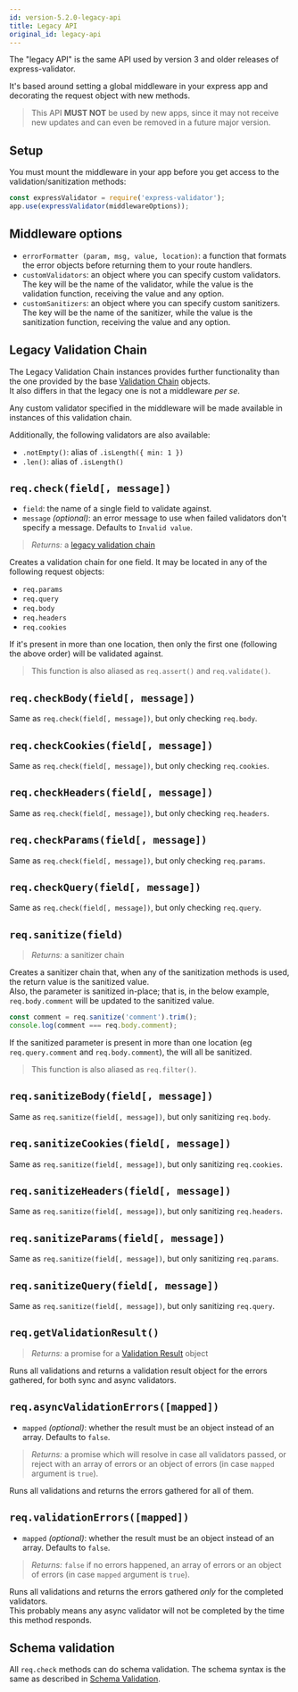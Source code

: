 ```yaml
---
id: version-5.2.0-legacy-api
title: Legacy API
original_id: legacy-api
---
```


The "legacy API" is the same API used by version 3 and older releases of express-validator.

It's based around setting a global middleware in your express app and decorating the request object with new methods.

> This API **MUST NOT** be used by new apps, since it may not receive new updates and can even be removed in a future major version.

## Setup
You must mount the middleware in your app before you get access to the validation/sanitization methods:

```js
const expressValidator = require('express-validator');
app.use(expressValidator(middlewareOptions));
```

## Middleware options
- `errorFormatter (param, msg, value, location)`: a function that formats the error objects before returning them to your route handlers.
- `customValidators`: an object where you can specify custom validators.  
The key will be the name of the validator, while the value is the validation function, receiving the value and any option.
- `customSanitizers`: an object where you can specify custom sanitizers.  
The key will be the name of the sanitizer, while the value is the sanitization function, receiving the value and any option.

## Legacy Validation Chain
The Legacy Validation Chain instances provides further functionality than the one provided by the base [Validation Chain](api-validation-chain.md) objects.  
It also differs in that the legacy one is not a middleware *per se*.

Any custom validator specified in the middleware will be made available 
in instances of this validation chain.

Additionally, the following validators are also available:

- `.notEmpty()`: alias of `.isLength({ min: 1 })`
- `.len()`: alias of `.isLength()`

## `req.check(field[, message])`
- `field`: the name of a single field to validate against.
- `message` *(optional)*: an error message to use when failed validators don't specify a message. Defaults to `Invalid value`.
> *Returns:* a [legacy validation chain](#legacy-validation-chain)

Creates a validation chain for one field. It may be located in any of the following request objects:
- `req.params`
- `req.query`
- `req.body`
- `req.headers`
- `req.cookies`

If it's present in more than one location, then only the first one (following the above order) will be validated against.

> This function is also aliased as `req.assert()` and `req.validate()`.

## `req.checkBody(field[, message])`
Same as `req.check(field[, message])`, but only checking `req.body`.

## `req.checkCookies(field[, message])`
Same as `req.check(field[, message])`, but only checking `req.cookies`.

## `req.checkHeaders(field[, message])`
Same as `req.check(field[, message])`, but only checking `req.headers`.

## `req.checkParams(field[, message])`
Same as `req.check(field[, message])`, but only checking `req.params`.

## `req.checkQuery(field[, message])`
Same as `req.check(field[, message])`, but only checking `req.query`.

## `req.sanitize(field)`
> *Returns:* a sanitizer chain

Creates a sanitizer chain that, when any of the sanitization methods is used, the return value is the sanitized value.  
Also, the parameter is sanitized in-place; that is, in the below example,
`req.body.comment` will be updated to the sanitized value.

```js
const comment = req.sanitize('comment').trim();
console.log(comment === req.body.comment);
```

If the sanitized parameter is present in more than one location (eg `req.query.comment` and `req.body.comment`), the will all be sanitized.

> This function is also aliased as `req.filter()`.

## `req.sanitizeBody(field[, message])`
Same as `req.sanitize(field[, message])`, but only sanitizing `req.body`.

## `req.sanitizeCookies(field[, message])`
Same as `req.sanitize(field[, message])`, but only sanitizing `req.cookies`.

## `req.sanitizeHeaders(field[, message])`
Same as `req.sanitize(field[, message])`, but only sanitizing `req.headers`.

## `req.sanitizeParams(field[, message])`
Same as `req.sanitize(field[, message])`, but only sanitizing `req.params`.

## `req.sanitizeQuery(field[, message])`
Same as `req.sanitize(field[, message])`, but only sanitizing `req.query`.

## `req.getValidationResult()`
> *Returns:* a promise for a [Validation Result](api-validation-result.md) object

Runs all validations and returns a validation result object for the errors gathered, for both sync and async validators.

## `req.asyncValidationErrors([mapped])`
- `mapped` *(optional)*: whether the result must be an object instead of an array. Defaults to `false`.
> *Returns:* a promise which will resolve in case all validators passed, or reject with an array of errors or an object of errors (in case `mapped` argument is `true`).

Runs all validations and returns the errors gathered for all of them.

## `req.validationErrors([mapped])`
- `mapped` *(optional)*: whether the result must be an object instead of an array. Defaults to `false`.
> *Returns:* `false` if no errors happened, an array of errors or an object of errors (in case `mapped` argument is `true`).

Runs all validations and returns the errors gathered *only* for the completed validators.  
This probably means any async validator will not be completed by the time this method responds.

## Schema validation
All `req.check` methods can do schema validation. The schema syntax is the same as described in [Schema Validation](feature-schema-validation.md).
